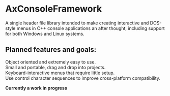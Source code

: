 # AxConsoleFramework
A single header file library intended to make creating interactive and DOS-style menus in C++ console applications an after thought, including support for both Windows and Linux systems.
## Planned features and goals:
Object oriented and extremely easy to use.\
Small and portable, drag and drop into projects.\
Keyboard-interactive menus that require little setup.\
Use control character sequences to improve cross-platform compatibility.


**Currently a work in progress**

